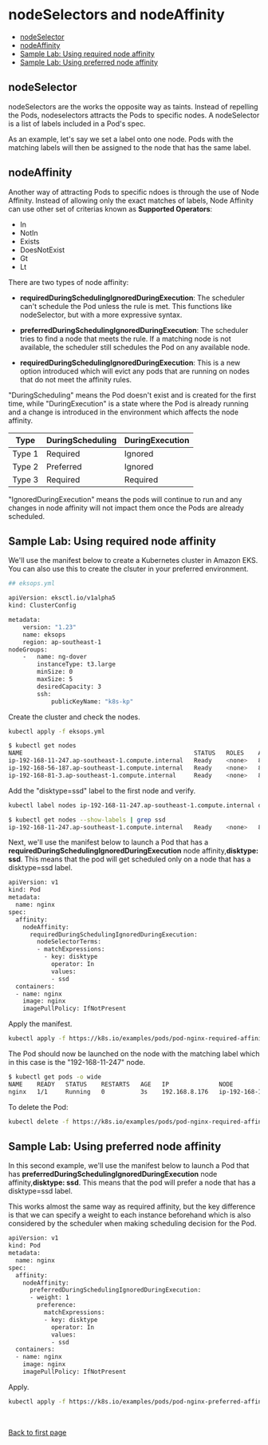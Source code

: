 
# nodeSelectors and nodeAffinity


- [nodeSelector](#nodeselector)
- [nodeAffinity](#nodeaffinity)
- [Sample Lab: Using required node affinity](#sample-lab-using-required-node-affinity)
- [Sample Lab: Using preferred node affinity](#sample-lab-using-preferred-node-affinity)


## nodeSelector 

nodeSelectors are the works the opposite way as taints. Instead of repelling the Pods, nodeselectors attracts the Pods to specific nodes. A nodeSelector is a list of labels included in a Pod's spec.

As an example, let's say we set a label onto one node. Pods with the matching labels will then be assigned to the node that has the same label.

## nodeAffinity 

Another way of attracting Pods to specific ndoes is through the use of Node Affinity. Instead of allowing only the exact matches of labels, Node Affinity can use other set of criterias known as **Supported Operators**:

- In 
- NotIn 
- Exists 
- DoesNotExist 
- Gt 
- Lt

There are two types of node affinity:

- **requiredDuringSchedulingIgnoredDuringExecution**: 
The scheduler can't schedule the Pod unless the rule is met. This functions like nodeSelector, but with a more expressive syntax.

- **preferredDuringSchedulingIgnoredDuringExecution**: 
The scheduler tries to find a node that meets the rule. If a matching node is not available, the scheduler still schedules the Pod on any available node.
 
- **requiredDuringSchedulingIgnoredDuringExecution**: 
This is a new option introduced which will evict any pods that are running on nodes that do not meet the affinity rules.

"DuringScheduling" means the Pod doesn't exist and is created for the first time, while "DuringExecution" is a state where the Pod is already running and a change is introduced in the environment which affects the node affinity.

 Type | DuringScheduling | DuringExecution 
---------|----------|---------
 Type 1 | Required | Ignored 
 Type 2 | Preferred | Ignored 
 Type 3 | Required | Required

"IgnoredDuringExecution" means the pods will continue to run and any changes in node affinity will not impact them once the Pods are already scheduled.
 
## Sample Lab: Using required node affinity

We'll use the manifest below to create a Kubernetes cluster in Amazon EKS. You can also use this to create the clsuter in your preferred environment.

```bash
## eksops.yml

apiVersion: eksctl.io/v1alpha5
kind: ClusterConfig

metadata:
    version: "1.23"
    name: eksops
    region: ap-southeast-1 
nodeGroups:
    -   name: ng-dover
        instanceType: t3.large
        minSize: 0
        maxSize: 5
        desiredCapacity: 3
        ssh: 
            publicKeyName: "k8s-kp" 
```

Create the cluster and check the nodes.

```bash
kubectl apply -f eksops.yml  
```
```bash
$ kubectl get nodes
NAME                                                STATUS   ROLES    AGE   VERSION
ip-192-168-11-247.ap-southeast-1.compute.internal   Ready    <none>   8h    v1.23.13-eks-fb459a0
ip-192-168-56-187.ap-southeast-1.compute.internal   Ready    <none>   8h    v1.23.13-eks-fb459a0
ip-192-168-81-3.ap-southeast-1.compute.internal     Ready    <none>   8h    v1.23.13-eks-fb459a0 
```

Add the "disktype=ssd" label to the first node and verify.

```bash
kubectl label nodes ip-192-168-11-247.ap-southeast-1.compute.internal disktype=ssd
```
```bash
$ kubectl get nodes --show-labels | grep ssd
ip-192-168-11-247.ap-southeast-1.compute.internal   Ready    <none>   8h    v1.23.13-eks-fb459a0   ....disktype=ssd...
```

Next, we'll use the manifest below to launch a Pod that has a **requiredDuringSchedulingIgnoredDuringExecution** node affinity,**disktype: ssd**. This means that the pod will get scheduled only on a node that has a disktype=ssd label.

```bash
apiVersion: v1
kind: Pod
metadata:
  name: nginx
spec:
  affinity:
    nodeAffinity:
      requiredDuringSchedulingIgnoredDuringExecution:
        nodeSelectorTerms:
        - matchExpressions:
          - key: disktype
            operator: In
            values:
            - ssd            
  containers:
  - name: nginx
    image: nginx
    imagePullPolicy: IfNotPresent
```

Apply the manifest.

```bash
kubectl apply -f https://k8s.io/examples/pods/pod-nginx-required-affinity.yaml
```

The Pod should now be launched on the node with the matching label which in this case is the "192-168-11-247" node.

```bash
$ kubectl get pods -o wide
NAME    READY   STATUS    RESTARTS   AGE   IP              NODE                                                NOMINATED NODE   READINESS GATES
nginx   1/1     Running   0          3s    192.168.8.176   ip-192-168-11-247.ap-southeast-1.compute.internal   <none>           <none> 
```

To delete the Pod:

```bash
kubectl delete -f https://k8s.io/examples/pods/pod-nginx-required-affinity.yaml
```

## Sample Lab: Using preferred node affinity

In this second example, we'll use the manifest below to launch a Pod that has **preferredDuringSchedulingIgnoredDuringExecution** node affinity,**disktype: ssd**. This means that the pod will prefer a node that has a disktype=ssd label. 

This works almost the same way as required affinity, but the key difference is that we can specify a weight to each instance beforehand which is also considered by the scheduler when making scheduling decision for the Pod. 

```bash
apiVersion: v1
kind: Pod
metadata:
  name: nginx
spec:
  affinity:
    nodeAffinity:
      preferredDuringSchedulingIgnoredDuringExecution:
      - weight: 1
        preference:
          matchExpressions:
          - key: disktype
            operator: In
            values:
            - ssd          
  containers:
  - name: nginx
    image: nginx
    imagePullPolicy: IfNotPresent 
```

Apply.

```bash
kubectl apply -f https://k8s.io/examples/pods/pod-nginx-preferred-affinity.yaml
```


<br>

[Back to first page](../../README.md#kubernetes)
